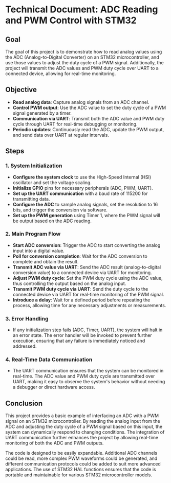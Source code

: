 # Technical Document: ADC Reading and PWM Control with STM32

## Goal
The goal of this project is to demonstrate how to read analog values using the ADC (Analog-to-Digital Converter) on an STM32 microcontroller, and use those values to adjust the duty cycle of a PWM signal. Additionally, the project will transmit the ADC values and PWM duty cycle over UART to a connected device, allowing for real-time monitoring.

## Objective
- **Read analog data**: Capture analog signals from an ADC channel.
- **Control PWM output**: Use the ADC value to set the duty cycle of a PWM signal generated by a timer.
- **Communication via UART**: Transmit both the ADC value and PWM duty cycle through UART for real-time debugging or monitoring.
- **Periodic updates**: Continuously read the ADC, update the PWM output, and send data over UART at regular intervals.

## Steps

### 1. **System Initialization**
   - **Configure the system clock** to use the High-Speed Internal (HSI) oscillator and set the voltage scaling.
   - **Initialize GPIO** pins for necessary peripherals (ADC, PWM, UART).
   - **Set up the UART communication** with a baud rate of 115200 for transmitting data.
   - **Configure the ADC** to sample analog signals, set the resolution to 16 bits, and trigger the conversion via software.
   - **Set up the PWM generation** using Timer 1, where the PWM signal will be output based on the ADC reading.
   
### 2. **Main Program Flow**
   - **Start ADC conversion**: Trigger the ADC to start converting the analog input into a digital value.
   - **Poll for conversion completion**: Wait for the ADC conversion to complete and obtain the result.
   - **Transmit ADC value via UART**: Send the ADC result (analog-to-digital conversion value) to a connected device via UART for monitoring.
   - **Adjust PWM duty cycle**: Set the PWM duty cycle using the ADC value, thus controlling the output based on the analog input.
   - **Transmit PWM duty cycle via UART**: Send the duty cycle to the connected device via UART for real-time monitoring of the PWM signal.
   - **Introduce a delay**: Wait for a defined period before repeating the process, allowing time for any necessary adjustments or measurements.

### 3. **Error Handling**
   - If any initialization step fails (ADC, Timer, UART), the system will halt in an error state. The error handler will be invoked to prevent further execution, ensuring that any failure is immediately noticed and addressed.

### 4. **Real-Time Data Communication**
   - The UART communication ensures that the system can be monitored in real-time. The ADC value and PWM duty cycle are transmitted over UART, making it easy to observe the system's behavior without needing a debugger or direct hardware access.

## Conclusion
This project provides a basic example of interfacing an ADC with a PWM signal on an STM32 microcontroller. By reading the analog input from the ADC and adjusting the duty cycle of a PWM signal based on this input, the system can dynamically respond to changing conditions. The integration of UART communication further enhances the project by allowing real-time monitoring of both the ADC and PWM outputs.

The code is designed to be easily expandable. Additional ADC channels could be read, more complex PWM waveforms could be generated, and different communication protocols could be added to suit more advanced applications. The use of STM32 HAL functions ensures that the code is portable and maintainable for various STM32 microcontroller models.

